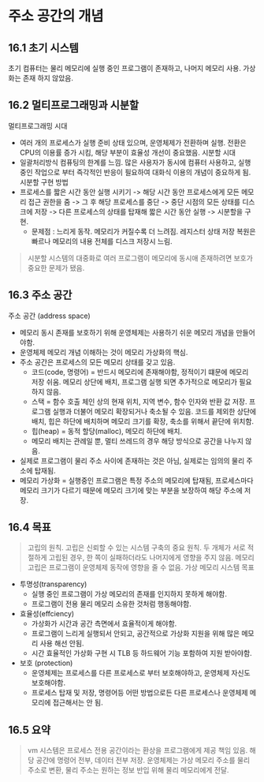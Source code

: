 # 주소 공간의 개념
## 16.1 초기 시스템
초기 컴퓨터는 물리 메모리에 실행 중인 프로그램이 존재하고, 나머지 메모리 사용.
가상화는 존재 하지 않았음.
## 16.2 멀티프로그래밍과 시분할
멀티프로그래밍 시대
* 여러 개의 프로세스가 실행 준비 상태 있으며, 운영체제가 전환하며 실행. 전환은 CPU의 이용률 증가 시킴, 해당 부분이 효율성 개선이 중요했음.
시분할 시대
* 일괄처리방식 컴퓨팅의 한계를 느낌. 많은 사용자가 동시에 컴퓨터 사용하고, 실행 중인 작업으로 부터 즉각적인 반응이 필요하여 대화식 이용의 개념이 중요하게 됨.
시분할 구현 방법
* 프로세스를 짧은 시간 동안 실행 시키기 -> 해당 시간 동안 프로세스에게 모든 메모리 접근 권한을 줌 ->
 그 후 해당 프로세스를 중단 -> 중단 시점의 모든 상태를 디스크에 저장 -> 다른 프로세스의 상태를 탑재해 짧은 시간 동안 실행 -> 시분할을 구현.
   * 문제점 : 느리게 동작. 메모리가 커질수록 더 느려짐. 레지스터 상태 저장 복원은 빠르나 메모리의 내용 전체를 디스크 저장시 느림.
> 시분할 시스템의 대중화로 여러 프로그램이 메모리에 동시애 존재하려면 보호가 중요한 문제가 됐음.
## 16.3 주소 공간
주소 공간 (address space)
* 메모리 동시 존재를 보호하기 위해 운영체제는 사용하기 쉬운 메모리 개념을 만들어야함.
* 운영체제 메모리 개념 이해하는 것이 메모리 가상화의 핵심.
* 주소 공간은 프로세스의 모든 메모리 상태를 갖고 있음.
    * 코드(code, 명령어) = 반드시 메모리에 존재해야함, 정적이기 떄문에 메모리 저장 쉬움.
    메모리 상단에 배치, 프로그램 실행 되면 추가적으로 메모리가 필요하지 않음.
    * 스택 = 함수 호출 체인 상의 현재 위치, 지역 변수, 함수 인자와 반환 값 저장.
    프로그램 실행과 더불어 메모리 확장되거나 축소될 수 있음. 코드를 제외한 상단에 배치, 힙은 하단에 배치하며 메모리 크기를 확장, 축소를 위해서 끝단에 위치함.
    * 힙(heap)  = 동적 할당(malloc), 메모리 하단에 배치.
    * 메모리 배치는 관례일 뿐, 멀티 쓰레드의 경우 해당 방식으로 공간을 나누지 않음.
* 실제로 프로그램이 물리 주소 사이에 존재하는 것은 아님, 실제로는 임의의 물리 주소에 탑재됨.
* 메모리 가상화 = 실행중인 프로그램은 특정 주소의 메모리에 탑재됨, 프로세스마다 메모리 크기가 다르기 때문에 메모리 크기에 맞는 부분을 보장하여 해당 주소에 저장.
## 16.4 목표
> 고립의 원칙. 고립은 신뢰할 수 있는 시스템 구축의 중요 원칙. 두 개체가 서로 적절하게 고립된 경우, 한 쪽이 실패하더라도 나머지에게 영향을 주지 않음. 메모리 고립은 프로그램이 운영체제 동작에 영향을 줄 수 없음.
가상 메모리 시스템 목표
* 투명성(transparency)
    * 실행 중인 프로그램이 가상 메모리의 존재를 인지하지 못하게 해야함.
    * 프로그램이 전용 물리 메모리 소유한 것처럼 행동해야함.
* 효율성(effciency)
    * 가상화가 시간과 공간 측면에서 효율적이게 해야함.
    * 프로그램이 느리게 실행되서 안되고, 공간적으로 가상화 지원을 위해 많은 메모리 사용 해선 안됨.
    * 시간 효율적인 가상화 구현 시 TLB 등 하드웨어 기능 포함하여 지원 받아야함.
* 보호 (protection)
    * 운영체제는 프로세스를 다른 프로세스로 부터 보호해야하고, 운영체제 자신도 보호해야함.
    * 프로세스 탑재 및 저장, 명령어등 어떤 방법으로든 다른 프로세스나 운영체제 메모리에 접근해서는 안 됨.
##  16.5 요약
>  vm 시스템은 프로세스 전용 공간이라는 환상을 프로그램에게 제공 책임 있음. 해당 공간에 명령어 전부, 데이터 전부 저장. 운영체제는 가상 메모리 주소를 물리 주소로 변환, 물리 주소는 원하는 정보 반입 위해 물리 메모리에게 전달.